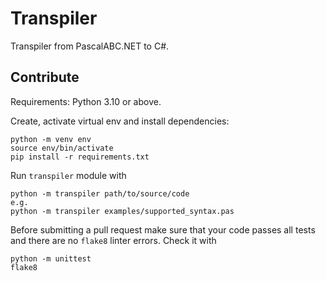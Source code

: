 # Transpiler

Transpiler from PascalABC.NET to C#.

## Contribute

Requirements: Python 3.10 or above.

Create, activate virtual env and install dependencies:

```
python -m venv env
source env/bin/activate
pip install -r requirements.txt
```

Run `transpiler` module with

```
python -m transpiler path/to/source/code
e.g.
python -m transpiler examples/supported_syntax.pas
```

Before submitting a pull request make sure that your code passes
all tests and there are no `flake8` linter errors. Check it with

```
python -m unittest
flake8
```
